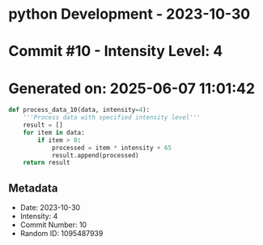 ﻿# python Development - 2023-10-30
# Commit #10 - Intensity Level: 4
# Generated on: 2025-06-07 11:01:42
```python
def process_data_10(data, intensity=4):
    '''Process data with specified intensity level'''
    result = []
    for item in data:
        if item > 0:
            processed = item * intensity + 65
            result.append(processed)
    return result
```
## Metadata
- Date: 2023-10-30
- Intensity: 4
- Commit Number: 10
- Random ID: 1095487939
